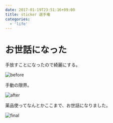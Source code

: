 ```yaml
---
date: 2017-01-19T23:51:16+09:00
title: sticker 選手権
categories:
  - 'life'
---
```

# お世話になった

手放すことになったので綺麗にする。

![before](https://lh3.googleusercontent.com/dlEdZEUw3vC1aJRGMtfgB0gjiRFtK_tawt-TxIBXISwRrjDAeIPDpMfFW-3InfBg-At47uKh34t5Enarxb9qc5okz39qFikKRcT_keFTYmx3l0OcrwXvxWPv_Hf5zSx4cffRJfdjzZrs2U2M7ADhf9-R87x1SNY3-hTVeIrkG1JxEPRwC7iakJor5Gif-so4IRK3lvrEmmeEFLr4nUw0hCEUf2sJT12JIJ-mnmLE6ca7jg3Dz60B5Urb7zLi5nLj95Ea8atPOvfA22RWhY5uDbf5eigrxgnIgKE6IMkK_7xHk-fPayLmDpNx6-_a5cruU2C5OZpD48mcXC0XErz4SatRFU75Lheu9AeFuf2S79_3zqFslnQmLkgk1DnFYcpZ7YXt3a10p0T7JuSvmmnkufiZ144UxCfvhZcqIX4cDOcP2zGMfOPvhFKqKQjKYAEV52wkd3y3JsK6sZeK_j-PEhyuMbeMkXRXkiaEIkkSy8DkMZSb_2bPUO-zOKqgJGcyaP0kjziKS-GZR-KimoRX7zV_9i95bi3dqidak3wvXbRuzlJME16ZQ_ecfqrriDVA-l9Au543f9WMIAL0Equ23u95jYVgDB1aADJtqRle4Yf5UIZMwfVc0q0evOVhMFI_XZaNL9vBt-86hT6sRUnJje7CGH0uNQZLOZm_0lbmKns=s1406-no)

手動の限界。

![after](https://lh3.googleusercontent.com/Q5cz_6L_qLZcLDT3MCxgpVTcky10n8AF4JBtlQZ9ZZZr9ZVNCQ6-pQoWVPxwCdpnDgUOcjq8nz4Sk5DdBXOXXSdQJBoiVGCuRab3mOgM15isvsaAknH5iRGBJP_deX5NENoEzCpvyfWgFYD8U_SQUCpe5k_E6czNrOnhT7hOC7QwcIteL2_B_EclrPdNkinG0Q7Zd_dORcfA2rSg209lTLiuxsyC2otnzxX2Ys4yBi0LsJWIvqB9tMMPI_rDz2yyxrSkjLiuf0uoaquY2sOuSTAdSv2vd37su4FLGM3vMYJLyq8J0hQGSQo0kgjVKC4xg0kRn5B2bS3eeWMM9RsAN1IYnu3JTMIfbDMaDrmAAMjRYTrbLvhSIiENt7eQRa1WDMCeIXUsmTt-lVKryaMq6XOci-y9QTwWEZ89_RqeBdSupaBOkMZHyg9ybWxSi5ROPHGWXp86iIljLVKmBCa0wANBJnyBvY0YYVeJfhZ3uOq3lpHHw_JF6rXkqXDB_70Iza4LLLziZJEN6yXayPTnOmDH3WDFpp29rerbwOOlWGCSmGYrf3FCKe4X6q8JK1T6iY5tzwFgs_UYheTjSsmnspLPG870-gxjUTC_nmpbTFhvesuJCDBPwA=s1406-no)

薬品使ってなんとかここまで、お世話になりました。

![final](https://lh3.googleusercontent.com/1O8IMCXjwfh2pHzpwr9RPpzVks5vlFsh02SeM6uJHQzzMaziqAIw6o9V-fi-3bgt81Gv5ravUoXYeLv_TSBP0GDlxPqfVyjKwVPOsVYnj7KnR_6WXOD7mhZtIByBOLBCHdnq1Bz2lG5ewXXWkYO4x0F6FnGeF89F8x0YahFWa8n7_FA7Rv3GpGSDKioK7L7gjXBS-YGa6AasoMPnWRaQOeqOtUKsNFRH9DqFEPlZ4lhCQA7IMPBV3ETEEOIPNdoZmzlBQe9z4R1rKPn6xM240gljJBsNZ_lR8h9zsU8m8-A_BmGE5uaDfNXQE2Nxn9VywN0D3y-aS6Y6fW7lKH9SUyZ6WydNa7upVPBQeXHgNCr1uTOJbuA4GwySFQ13n8QyWzrB_en_gi7vbq2lwfFv0hHh0cqlkU6OKp-TIWRx7PhhTuG6UWuqqg6CZdKmn4berlbCImbO1nrXKJoZDfEX1FSF422vL13ONH9JRa3TXkRoAh9SD0UZ75-XGDIM8KOv8UtWpgp7Qq8Z6In8CUT-egRsODZ7DfXrhfPH2ldAIc1_G1v8NkGhehpoOMTbDI8nIlEIKrr12aPWuTNUOfyLnReGWgKWUDVNfgqdqzw1lef8-oXlX4Mwgw=s1406-no)
